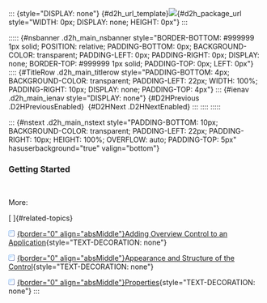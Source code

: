 ::: {style="DISPLAY: none"}
[](ms-xhelp:///?Id=d2h_url_template){#d2h_url_template}![](!package_url!){#d2h_package_url style="WIDTH: 0px; DISPLAY: none; HEIGHT: 0px"}
:::

::::: {#nsbanner .d2h_main_nsbanner style="BORDER-BOTTOM: #999999 1px solid; POSITION: relative; PADDING-BOTTOM: 0px; BACKGROUND-COLOR: transparent; PADDING-LEFT: 0px; PADDING-RIGHT: 0px; DISPLAY: none; BORDER-TOP: #999999 1px solid; PADDING-TOP: 0px; LEFT: 0px"}
:::: {#TitleRow .d2h_main_titlerow style="PADDING-BOTTOM: 4px; BACKGROUND-COLOR: transparent; PADDING-LEFT: 22px; WIDTH: 100%; PADDING-RIGHT: 10px; DISPLAY: none; PADDING-TOP: 4px"}
::: {#ienav .d2h_main_ienav style="DISPLAY: none"}
[](ms-xhelp:///?Id=c2d6b414-42f3-41bb-b962-c4e7b2cb3070){#D2HPrevious .D2HPreviousEnabled}  [](ms-xhelp:///?Id=e4f7656e-bcec-44f3-aeac-2e9be674d0f8){#D2HNext .D2HNextEnabled}
:::
::::
:::::

::: {#nstext .d2h_main_nstext style="PADDING-BOTTOM: 10px; BACKGROUND-COLOR: transparent; PADDING-LEFT: 22px; PADDING-RIGHT: 10px; HEIGHT: 100%; OVERFLOW: auto; PADDING-TOP: 5px" hasuserbackground="true" valign="bottom"}
### Getting Started

 

More:

[ ]{#related-topics}

[![](../button.gif){border="0" align="absMiddle"}Adding Overview Control to an Application](ms-xhelp:///?Id=092b7cc0-1928-47e0-b80d-ab72f661b268){style="TEXT-DECORATION: none"}

[![](../button.gif){border="0" align="absMiddle"}Appearance and Structure of the Control](ms-xhelp:///?Id=f3dda9c2-6388-411b-bf57-1344526fecb8){style="TEXT-DECORATION: none"}

[![](../button.gif){border="0" align="absMiddle"}Properties](ms-xhelp:///?Id=6b84139a-2573-4d27-8d24-0977980396c8){style="TEXT-DECORATION: none"}
:::
